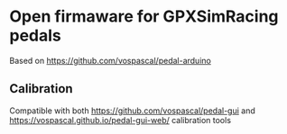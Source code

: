 # Open firmaware for GPXSimRacing pedals

Based on https://github.com/vospascal/pedal-arduino

## Calibration 
Compatible with both https://github.com/vospascal/pedal-gui and https://vospascal.github.io/pedal-gui-web/ calibration tools